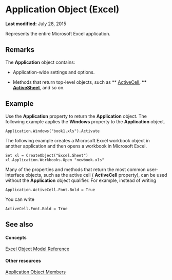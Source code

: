 
# Application Object (Excel)

 **Last modified:** July 28, 2015

Represents the entire Microsoft Excel application.

## Remarks

The  **Application** object contains:


- Application-wide settings and options.
    
- Methods that return top-level objects, such as  ** [ActiveCell](7ebfbec8-dc4e-36c5-188a-347d42649e76.md)**,  ** [ActiveSheet](6ed42d87-2ad5-eecc-ad5b-4c92617a04bc.md)**, and so on.
    



## Example

Use the  **Application** property to return the **Application** object. The following example applies the **Windows** property to the **Application** object.


```
Application.Windows("book1.xls").Activate
```

The following example creates a Microsoft Excel workbook object in another application and then opens a workbook in Microsoft Excel.




```
Set xl = CreateObject("Excel.Sheet") 
xl.Application.Workbooks.Open "newbook.xls"
```

Many of the properties and methods that return the most common user-interface objects, such as the active cell ( **ActiveCell** property), can be used without the **Application** object qualifier. For example, instead of writing




```
Application.ActiveCell.Font.Bold = True
```

You can write 




```
ActiveCell.Font.Bold = True
```


## See also


#### Concepts


 [Excel Object Model Reference](11ea8598-8a20-92d5-f98b-0da04263bf2c.md)
#### Other resources


 [Application Object Members](4cb9ca42-8d07-cc9c-2d80-4eb9a5921e1e.md)
